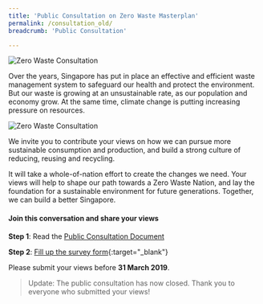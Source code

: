 ```yaml
---
title: 'Public Consultation on Zero Waste Masterplan'
permalink: /consultation_old/
breadcrumb: 'Public Consultation'

---
```



![Zero Waste Consultation](/images/zwc.jpeg)

Over the years, Singapore has put in place an effective and efficient waste management system to safeguard our health and protect the environment. But our waste is growing at an unsustainable rate, as our population and economy grow. At the same time, climate change is putting increasing pressure on resources. 

![Zero Waste Consultation](/images/consultation.png)

We invite you to contribute your views on how we can pursue more sustainable consumption and production, and build a strong culture of reducing, reusing and recycling. 

It will take a whole-of-nation effort to create the changes we need. Your views will help to shape our path towards a Zero Waste Nation, and lay the foundation for a sustainable environment for future generations. Together, we can build a better Singapore. 

#### Join this conversation and share your views 

**Step 1**: Read the <a href="/files/ZWConsultation.pdf" onclick="ga('send', 'event', 'PDF', 'Download', 'PDF Download');">Public Consultation Document</a>

**Step 2**: [Fill up the survey form](http://mewr.sg/zerowasteconsultation){:target="_blank"} 


Please submit your views before **31 March 2019**.


> Update: The public consultation has now closed. Thank you to everyone who submitted your views!



